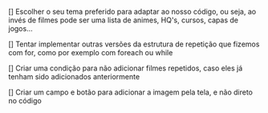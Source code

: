 [] Escolher o seu tema preferido para adaptar ao nosso código, ou seja, ao invés de filmes pode ser uma lista de animes, HQ's, cursos, capas de jogos...

[] Tentar implementar outras versões da estrutura de repetição que fizemos com for, como por exemplo com foreach ou while

[] Criar uma condição para não adicionar filmes repetidos, caso eles já tenham sido adicionados anteriormente

[] Criar um campo e botão para adicionar a imagem pela tela, e não direto no código